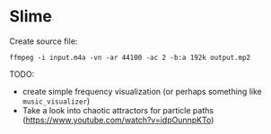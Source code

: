 # Slime

Create source file:
```
ffmpeg -i input.m4a -vn -ar 44100 -ac 2 -b:a 192k output.mp2
```

TODO:
* create simple frequency visualization (or perhaps something like `music_visualizer`)
* Take a look into chaotic attractors for particle paths (https://www.youtube.com/watch?v=idpOunnpKTo)

